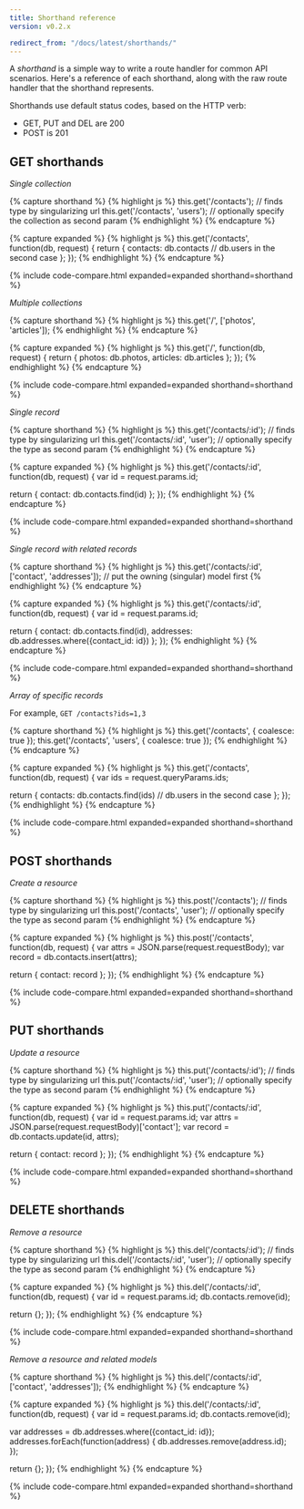```yaml
---
title: Shorthand reference
version: v0.2.x

redirect_from: "/docs/latest/shorthands/"
---
```


A *shorthand* is a simple way to write a route handler for common API scenarios. Here's a reference of each shorthand, along with the raw route handler that the shorthand represents.

Shorthands use default status codes, based on the HTTP verb:

  - GET, PUT and DEL are 200
  - POST is 201

## GET shorthands

*Single collection*

{% capture shorthand %}
{% highlight js %}
this.get('/contacts');          // finds type by singularizing url
this.get('/contacts', 'users'); // optionally specify the collection as second param
{% endhighlight %}
{% endcapture %}

{% capture expanded %}
{% highlight js %}
this.get('/contacts', function(db, request) {
  return {
    contacts: db.contacts // db.users in the second case
  };
});
{% endhighlight %}
{% endcapture %}

{% include code-compare.html expanded=expanded shorthand=shorthand %}

*Multiple collections*

{% capture shorthand %}
{% highlight js %}
this.get('/', ['photos', 'articles']);
{% endhighlight %}
{% endcapture %}

{% capture expanded %}
{% highlight js %}
this.get('/', function(db, request) {
  return {
    photos: db.photos,
    articles: db.articles
  };
});
{% endhighlight %}
{% endcapture %}

{% include code-compare.html expanded=expanded shorthand=shorthand %}

*Single record*

{% capture shorthand %}
{% highlight js %}
this.get('/contacts/:id');         // finds type by singularizing url
this.get('/contacts/:id', 'user'); // optionally specify the type as second param
{% endhighlight %}
{% endcapture %}

{% capture expanded %}
{% highlight js %}
this.get('/contacts/:id', function(db, request) {
  var id = request.params.id;

  return {
    contact: db.contacts.find(id)
  };
});
{% endhighlight %}
{% endcapture %}

{% include code-compare.html expanded=expanded shorthand=shorthand %}

*Single record with related records*

{% capture shorthand %}
{% highlight js %}
this.get('/contacts/:id', ['contact', 'addresses']); // put the owning (singular) model first
{% endhighlight %}
{% endcapture %}

{% capture expanded %}
{% highlight js %}
this.get('/contacts/:id', function(db, request) {
  var id = request.params.id;

  return {
    contact: db.contacts.find(id),
    addresses: db.addresses.where({contact_id: id})
  };
});
{% endhighlight %}
{% endcapture %}

{% include code-compare.html expanded=expanded shorthand=shorthand %}

*Array of specific records*

For example, `GET /contacts?ids=1,3`

{% capture shorthand %}
{% highlight js %}
this.get('/contacts', { coalesce: true });
this.get('/contacts', 'users', { coalesce: true });
{% endhighlight %}
{% endcapture %}

{% capture expanded %}
{% highlight js %}
this.get('/contacts', function(db, request) {
  var ids = request.queryParams.ids;

  return {
    contacts: db.contacts.find(ids) // db.users in the second case
  };
});
{% endhighlight %}
{% endcapture %}

{% include code-compare.html expanded=expanded shorthand=shorthand %}

## POST shorthands

*Create a resource*

{% capture shorthand %}
{% highlight js %}
this.post('/contacts');          // finds type by singularizing url
this.post('/contacts', 'user');  // optionally specify the type as second param
{% endhighlight %}
{% endcapture %}

{% capture expanded %}
{% highlight js %}
this.post('/contacts', function(db, request) {
  var attrs = JSON.parse(request.requestBody);
  var record = db.contacts.insert(attrs);
  
  return {
    contact: record
  };
});
{% endhighlight %}
{% endcapture %}

{% include code-compare.html expanded=expanded shorthand=shorthand %}

## PUT shorthands

*Update a resource*

{% capture shorthand %}
{% highlight js %}
this.put('/contacts/:id');          // finds type by singularizing url
this.put('/contacts/:id', 'user');  // optionally specify the type as second param
{% endhighlight %}
{% endcapture %}

{% capture expanded %}
{% highlight js %}
this.put('/contacts/:id', function(db, request) {
  var id = request.params.id;
  var attrs = JSON.parse(request.requestBody)['contact'];
  var record = db.contacts.update(id, attrs);

  return {
    contact: record
  };
});
{% endhighlight %}
{% endcapture %}

{% include code-compare.html expanded=expanded shorthand=shorthand %}

## DELETE shorthands

*Remove a resource*

{% capture shorthand %}
{% highlight js %}
this.del('/contacts/:id');          // finds type by singularizing url
this.del('/contacts/:id', 'user');  // optionally specify the type as second param
{% endhighlight %}
{% endcapture %}

{% capture expanded %}
{% highlight js %}
this.del('/contacts/:id', function(db, request) {
  var id = request.params.id;
  db.contacts.remove(id);

  return {};
});
{% endhighlight %}
{% endcapture %}

{% include code-compare.html expanded=expanded shorthand=shorthand %}

*Remove a resource and related models*

{% capture shorthand %}
{% highlight js %}
this.del('/contacts/:id', ['contact', 'addresses']);
{% endhighlight %}
{% endcapture %}

{% capture expanded %}
{% highlight js %}
this.del('/contacts/:id', function(db, request) {
  var id = request.params.id;
  db.contacts.remove(id);

  var addresses = db.addresses.where({contact_id: id});
  addresses.forEach(function(address) {
    db.addresses.remove(address.id);
  });

  return {};
});
{% endhighlight %}
{% endcapture %}

{% include code-compare.html expanded=expanded shorthand=shorthand %}
